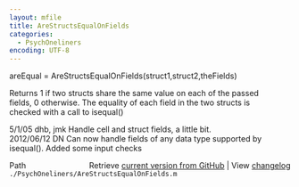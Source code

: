```yaml
---
layout: mfile
title: AreStructsEqualOnFields
categories:
  - PsychOneliners
encoding: UTF-8
---
```


areEqual = AreStructsEqualOnFields(struct1,struct2,theFields)  

Returns 1 if two structs share the same value on each of the passed  
fields, 0 otherwise.  The equality of each field in the two structs is  
checked with a call to isequal()  

5/1/05     dhb, jmk   Handle cell and struct fields, a little bit.  
2012/06/12 DN         Can now handle fields of any data type supported by  
                      isequal(). Added some input checks  


<div class="code_header" style="text-align:right;">
  <span style="float:left;">Path&nbsp;&nbsp;</span> <span class="counter">Retrieve <a href=
  "https://raw.github.com/Psychtoolbox-3/Psychtoolbox-3/beta/./PsychOneliners/AreStructsEqualOnFields.m">current version from GitHub</a> | View <a href=
  "https://github.com/Psychtoolbox-3/Psychtoolbox-3/commits/beta/./PsychOneliners/AreStructsEqualOnFields.m">changelog</a></span>
</div>
<div class="code">
  <code>./PsychOneliners/AreStructsEqualOnFields.m</code>
</div>
